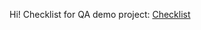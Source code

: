 Hi!
Checklist for QA demo project: <a href="https://docs.google.com/spreadsheets/d/1t8GirydyPb5oMt0cGoVJEo-0Cd1CtV_KLafeAoDm1jY/edit?usp=sharing ">Checklist</a>
